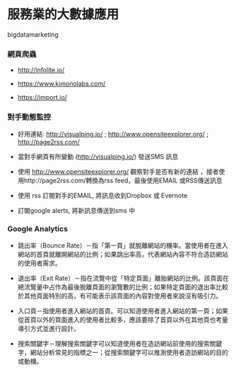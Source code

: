 # 服務業的大數據應用
bigdatamarketing



### 網頁爬蟲

+ http://infolite.io/

+ https://www.kimonolabs.com/

+ https://import.io/

### 對手動態監控

+ 好用連結: http://visualping.io/  ;  http://www.opensiteexplorer.org/ ; http://page2rss.com/

+ 當對手網頁有所變動 (http://visualping.io/) 發送SMS 訊息

+ 使用 http://www.opensiteexplorer.org/ 觀察對手是否有新的連結 ，接者使用http://page2rss.com/轉換為rss feed，最後使用EMAIL 或RSS傳送訊息

+ 使用 rss 訂閱對手的EMAIL, 將訊息收到Dropbox 或 Evernote

+ 訂閱google alerts, 將新訊息傳送到sms 中

### Google Analytics

+ 跳出率（Bounce Rate）－指「第一頁」就脫離網站的機率。當使用者在進入網站的首頁就離開網站的比例；如果跳出率高，代表網站內容不符合造訪網站的使用者需求。


+ 退出率（Exit Rate）－指在流覽中從「特定頁面」離胎網站的比例。該頁面在總流覽量中占作為最後脫離頁面的瀏覽數的比例；如果特定頁面的退出率比較於其他頁面特別的高，有可能表示該頁面的內容對使用者來說沒有吸引力。


+ 入口頁－指使用者進入網站的首頁。可以知道使用者進入網站的第一頁；如果從首頁以外的頁面進入的使用者比較多，應該要除了首頁以外在其他頁也考量導引方式並進行設計。


+ 搜索關鍵字－理解搜索關鍵字可以知道使用者在造訪網站前使用的搜索關鍵字，網站分析常見的指標之一；從搜索關鍵字可以推測使用者造訪網站的目的或動機。


